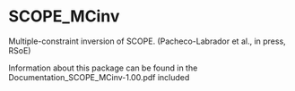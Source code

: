 # SCOPE_MCinv
Multiple-constraint inversion of SCOPE. (Pacheco-Labrador et al., in press, RSoE)

Information about this package can be found in the Documentation_SCOPE_MCinv-1.00.pdf included
